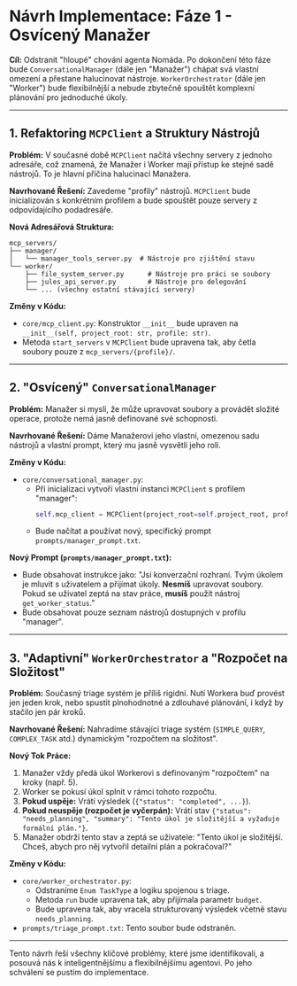 # Návrh Implementace: Fáze 1 - Osvícený Manažer

**Cíl:** Odstranit "hloupé" chování agenta Nomáda. Po dokončení této fáze bude `ConversationalManager` (dále jen "Manažer") chápat svá vlastní omezení a přestane halucinovat nástroje. `WorkerOrchestrator` (dále jen "Worker") bude flexibilnější a nebude zbytečně spouštět komplexní plánování pro jednoduché úkoly.

---

## 1. Refaktoring `MCPClient` a Struktury Nástrojů

**Problém:** V současné době `MCPClient` načítá všechny servery z jednoho adresáře, což znamená, že Manažer i Worker mají přístup ke stejné sadě nástrojů. To je hlavní příčina halucinací Manažera.

**Navrhované Řešení:** Zavedeme "profily" nástrojů. `MCPClient` bude inicializován s konkrétním profilem a bude spouštět pouze servery z odpovídajícího podadresáře.

**Nová Adresářová Struktura:**
```
mcp_servers/
├── manager/
│   └── manager_tools_server.py  # Nástroje pro zjištění stavu
└── worker/
    ├── file_system_server.py      # Nástroje pro práci se soubory
    ├── jules_api_server.py        # Nástroje pro delegování
    └── ... (všechny ostatní stávající servery)
```

**Změny v Kódu:**
-   `core/mcp_client.py`: Konstruktor `__init__` bude upraven na `__init__(self, project_root: str, profile: str)`.
-   Metoda `start_servers` v `MCPClient` bude upravena tak, aby četla soubory pouze z `mcp_servers/{profile}/`.

---

## 2. "Osvícený" `ConversationalManager`

**Problém:** Manažer si myslí, že může upravovat soubory a provádět složité operace, protože nemá jasně definované své schopnosti.

**Navrhované Řešení:** Dáme Manažerovi jeho vlastní, omezenou sadu nástrojů a vlastní prompt, který mu jasně vysvětlí jeho roli.

**Změny v Kódu:**
-   `core/conversational_manager.py`:
    -   Při inicializaci vytvoří vlastní instanci `MCPClient` s profilem "manager":
        ```python
        self.mcp_client = MCPClient(project_root=self.project_root, profile="manager")
        ```
    -   Bude načítat a používat nový, specifický prompt `prompts/manager_prompt.txt`.

**Nový Prompt (`prompts/manager_prompt.txt`):**
-   Bude obsahovat instrukce jako: "Jsi konverzační rozhraní. Tvým úkolem je mluvit s uživatelem a přijímat úkoly. **Nesmíš** upravovat soubory. Pokud se uživatel zeptá na stav práce, **musíš** použít nástroj `get_worker_status`."
-   Bude obsahovat pouze seznam nástrojů dostupných v profilu "manager".

---

## 3. "Adaptivní" `WorkerOrchestrator` a "Rozpočet na Složitost"

**Problém:** Současný triage systém je příliš rigidní. Nutí Workera buď provést jen jeden krok, nebo spustit plnohodnotné a zdlouhavé plánování, i když by stačilo jen pár kroků.

**Navrhované Řešení:** Nahradíme stávající triage systém (`SIMPLE_QUERY`, `COMPLEX_TASK` atd.) dynamickým "rozpočtem na složitost".

**Nový Tok Práce:**
1.  Manažer vždy předá úkol Workerovi s definovaným "rozpočtem" na kroky (např. 5).
2.  Worker se pokusí úkol splnit v rámci tohoto rozpočtu.
3.  **Pokud uspěje:** Vrátí výsledek (`{"status": "completed", ...}`).
4.  **Pokud neuspěje (rozpočet je vyčerpán):** Vrátí stav `{"status": "needs_planning", "summary": "Tento úkol je složitější a vyžaduje formální plán."}`.
5.  Manažer obdrží tento stav a zeptá se uživatele: "Tento úkol je složitější. Chceš, abych pro něj vytvořil detailní plán a pokračoval?"

**Změny v Kódu:**
-   `core/worker_orchestrator.py`:
    -   Odstraníme `Enum TaskType` a logiku spojenou s triage.
    -   Metoda `run` bude upravena tak, aby přijímala parametr `budget`.
    -   Bude upravena tak, aby vracela strukturovaný výsledek včetně stavu `needs_planning`.
-   `prompts/triage_prompt.txt`: Tento soubor bude odstraněn.

---
Tento návrh řeší všechny klíčové problémy, které jsme identifikovali, a posouvá nás k inteligentnějšímu a flexibilnějšímu agentovi. Po jeho schválení se pustím do implementace.
